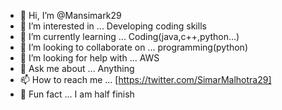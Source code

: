 - 👋 Hi, I’m @Mansimark29
- 👀 I’m interested in ... Developing coding skills
- 🌱 I’m currently learning ... Coding(java,c++,python...)
- 💞️ I’m looking to collaborate on ... programming(python)
- 👀 I’m looking for help with ... AWS
- 👀 Ask me about ... Anything
- 📫 How to reach me ... [https://twitter.com/SimarMalhotra29]
- 👀 Fun fact ... I am half finish

<!---
Mansimark29/Mansimark29 is a ✨ special ✨ repository because its `README.md` (this file) appears on your GitHub profile.
You can click the Preview link to take a look at your changes.
--->
